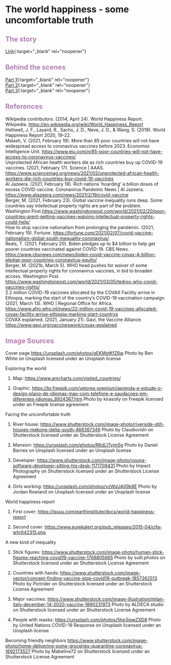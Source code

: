 # The world happiness - some uncomfortable truth
## <span style="color:#B07EB4">The story</span>
[Link](https://carnegiemellon.shorthandstories.com/the-world-happiness/index.html){:target="_blank" rel="noopener"}
## <span style="color:#B07EB4">Behind the scenes</span>
[Part 1](https://jessicacha.github.io/tswd/finalproject){:target="_blank" rel="noopener"}<br/>
[Part 2](https://jessicacha.github.io/tswd/finalproject2){:target="_blank" rel="noopener"}<br/>
[Part 3](https://jessicacha.github.io/tswd/finalproject3){:target="_blank" rel="noopener"}<br/>
## <span style="color:#B07EB4">References</span>
Wikipedia contributors. (2014, April 24). World Happiness Report. Wikipedia. https://en.wikipedia.org/wiki/World_Happiness_Report<br>
Helliwell, J. F., Layard, R., Sachs, J. D., Neve, J. D., & Wang, S. (2019). World Happiness Report 2020, 19-22.<br>
Malash, V. (2021, February 19). More than 85 poor countries will not have widespread access to coronavirus vaccines before 2023. Economist Intelligence Unit. https://www.eiu.com/n/85-poor-countries-will-not-have-access-to-coronavirus-vaccines/<br>
Unprotected African health workers die as rich countries buy up COVID-19 vaccines. (2021, February 17). Science | AAAS. https://www.sciencemag.org/news/2021/02/unprotected-african-health-workers-die-rich-countries-buy-covid-19-vaccines<br>
Al Jazeera. (2021, February 19). Rich nations ‘hoarding’ a billion doses of excess COVID vaccine. Coronavirus Pandemic News | Al Jazeera. https://www.aljazeera.com/news/2021/2/19/covid-vaccine<br>
Berger, M. (2021, February 23). Global vaccine inequality runs deep. Some countries say intellectual property rights are part of the problem. Washington Post.https://www.washingtonpost.com/world/2021/02/20/poor-countries-arent-getting-vaccines-waiving-intellectual-property-rights-could-help/<br>
How to stop vaccine nationalism from prolonging the pandemic. (2021, February 19). Fortune. https://fortune.com/2021/02/07/covid-vaccine-nationalism-global-south-inequality-coronavirus/<br>
Reals, T. (2021, February 20). Biden pledges up to $4 billion to help get poorer countries vaccinated against COVID-19. CBS News. https://www.cbsnews.com/news/biden-covid-vaccine-covax-4-billion-pledge-poor-countries-coronavirus-equity/<br>
Berger, M. (2021b, March 5). WHO head pushes for waiver of some intellectual property rights for coronavirus vaccines, in bid to broaden access. Washington Post. https://www.washingtonpost.com/world/2021/03/05/tedros-who-covid-vaccines-rights/<br>
2.2 million COVID-19 vaccines allocated by the COVAX Facility arrive in Ethiopia, marking the start of the country’s COVID-19 vaccination campaign. (2021, March 13). WHO | Regional Office for Africa. https://www.afro.who.int/news/22-million-covid-19-vaccines-allocated-covax-facility-arrive-ethiopia-marking-start-countrys<br>
COVAX explained. (2021, January 21). Gavi, the Vaccine Alliance. https://www.gavi.org/vaccineswork/covax-explained<br>
## <span style="color:#B07EB4">Image Sources</span>
Cover page
https://unsplash.com/photos/gEKMstKfZ6w
Photo by Ben White on Unsplash licensed under an Unsplash license

Exploring the world
1) Map: https://www.amcharts.com/visited_countries/

2) Graphic: https://br.freepik.com/vetores-premium/aprenda-e-estude-o-design-plano-de-idiomas-mao-com-telefone-e-saudacoes-em-diferentes-idiomas_8924367.htm
Photo by kirasolly on Freepik licensed under an Freepik license agreement

Facing the uncomfortable truth
1) River house: https://www.shutterstock.com/image-photo/riverside-stilt-houses-mekong-delta-south-466387349
Photo by Claudiovidri on Shutterstock licensed under an Shutterstock License Agreement

2) Mansion: https://unsplash.com/photos/RKdLlTyjm5g
Photo by Daniel Barnes on Unsplash licensed under an Unsplash license

3) Developer: https://www.shutterstock.com/image-photo/young-software-developer-sitting-his-desk-1171709431
Photo by Impact Photography on Shutterstock licensed under an Shutterstock License Agreement

4) Girls working: https://unsplash.com/photos/yzWsUA09k8E
Photo by Jordan Rowland on Unsplash licensed under an Unsplash license

World happiness report
1) First cover: https://issuu.com/earthinstitute/docs/world-happiness-report

2) Second cover: https://www.eurekalert.org/pub_releases/2015-04/cifa-whr042315.php

A new kind of inequality
1) Stick figures: https://www.shutterstock.com/image-photo/human-stick-figures-reaching-covid19-vaccine-1766805665
Photo by sulit.photos on Shutterstock licensed under an Shutterstock License Agreement

2) Countries with hands: https://www.shutterstock.com/image-vector/concept-finding-vaccine-stop-covid19-outbreak-1857262513
Photo by Pictrider on Shutterstock licensed under an Shutterstock License Agreement

3) Major vaccines: https://www.shutterstock.com/image-illustration/milan-italy-december-14-2020-vaccine-1890231973
Photo by ALDECA studio on Shutterstock licensed under an Shutterstock License Agreement

4) People with masks: https://unsplash.com/photos/5hp3iqwZXD8
Photo by United Nations COVID-19 Response on Unsplash licensed under an Unsplash license

Becoming friendly neighbors
https://www.shutterstock.com/image-photo/home-delivering-some-groceries-quarantine-coronavirus-1692173527
Photo by Mabeline72 on Shutterstock licensed under an Shutterstock License Agreement
